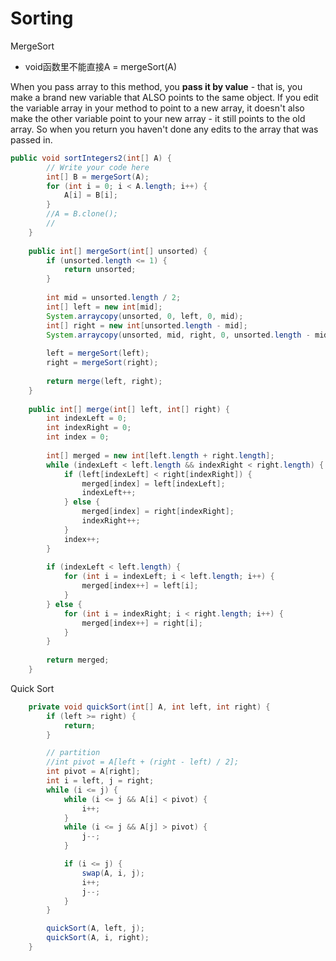 # Sorting

MergeSort

* void函数里不能直接A = mergeSort(A)

When you pass array to this method, you **pass it by value** - that is, you make a brand new variable that ALSO points to the same object. If you edit the variable array in your method to point to a new array, it doesn't also make the other variable point to your new array - it still points to the old array. So when you return you haven't done any edits to the array that was passed in.



```java
public void sortIntegers2(int[] A) {
        // Write your code here
        int[] B = mergeSort(A);
        for (int i = 0; i < A.length; i++) {
            A[i] = B[i];
        }
        //A = B.clone();
        //
    }
    
    public int[] mergeSort(int[] unsorted) {
        if (unsorted.length <= 1) {
            return unsorted;
        }
        
        int mid = unsorted.length / 2;
        int[] left = new int[mid];
        System.arraycopy(unsorted, 0, left, 0, mid);
        int[] right = new int[unsorted.length - mid];
        System.arraycopy(unsorted, mid, right, 0, unsorted.length - mid);
        
        left = mergeSort(left);
        right = mergeSort(right);
        
        return merge(left, right);
    }
    
    public int[] merge(int[] left, int[] right) {
        int indexLeft = 0;
        int indexRight = 0;
        int index = 0;
        
        int[] merged = new int[left.length + right.length];
        while (indexLeft < left.length && indexRight < right.length) {
            if (left[indexLeft] < right[indexRight]) {
                merged[index] = left[indexLeft];
                indexLeft++;
            } else {
                merged[index] = right[indexRight];
                indexRight++;
            }
            index++;
        }
        
        if (indexLeft < left.length) {
            for (int i = indexLeft; i < left.length; i++) {
                merged[index++] = left[i];
            }
        } else {
            for (int i = indexRight; i < right.length; i++) {
                merged[index++] = right[i];
            }
        }
        
        return merged;
    }
```


Quick Sort

```java
    private void quickSort(int[] A, int left, int right) {
        if (left >= right) {
            return;
        }

        // partition
        //int pivot = A[left + (right - left) / 2];
        int pivot = A[right];
        int i = left, j = right;
        while (i <= j) {
            while (i <= j && A[i] < pivot) {
                i++;
            }
            while (i <= j && A[j] > pivot) {
                j--;
            }

            if (i <= j) {
                swap(A, i, j);
                i++;
                j--;
            }
        }

        quickSort(A, left, j);
        quickSort(A, i, right);
    }
```